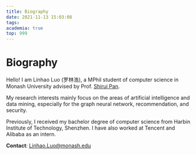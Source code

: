 ```yaml
---
title: Biography
date: 2021-11-13 15:03:08
tags:
academia: true
top: 999
---
```


# Biography

Hello! I am Linhao Luo (罗林浩), a MPhil student of computer science in Monash University advised by Prof. [Shirui Pan](https://shiruipan.github.io/).

My research interests mainly focus on the areas of artificial intelligence and data mining, especially for the graph neural network, recommendation, and security.

Previously, I received my bachelor degree of computer science from Harbin Institute of Technology, Shenzhen. I have also worked at Tencent and Alibaba as an intern.

**Contact**: [Linhao.Luo@monash.edu](mailto:Linhao.Luo@monash.edu)

